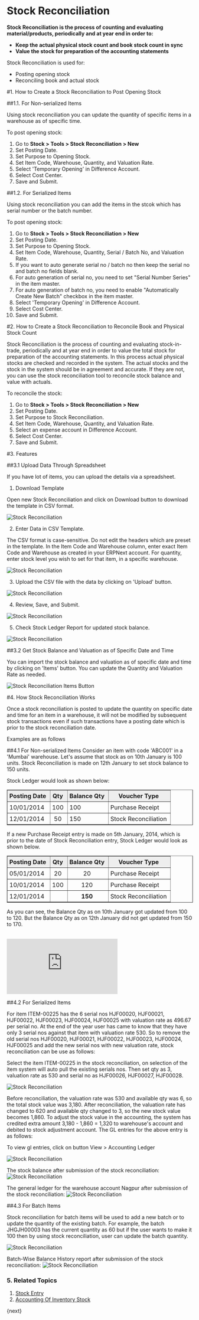 <!-- add-breadcrumbs -->
# Stock Reconciliation

**Stock Reconciliation is the process of counting and evaluating material/products, periodically and at year end in order to:**

* **Keep the actual physical stock count and book stock count in sync**
* **Value the stock for preparation of the accounting statements**

Stock Reconciliation is used for:

* Posting opening stock
* Reconciling book and actual stock

#1. How to Create a Stock Reconciliation to Post Opening Stock

##1.1. For Non-serialized Items

Using stock reconciliation you can update the quantity of specific items in a warehouse as of specific time.

To post opening stock:

1. Go to **Stock > Tools > Stock Reconciliation > New**
1. Set Posting Date.
1. Set Purpose to Opening Stock.
1. Set Item Code, Warehouse, Quantity, and Valuation Rate.
1. Select 'Temporary Opening' in Difference Account.
1. Select Cost Center.
1. Save and Submit.

##1.2. For Serialized Items

Using stock reconciliation you can add the items in the stcok which has serial number or the batch number.

To post opening stock:

1. Go to **Stock > Tools > Stock Reconciliation > New**
1. Set Posting Date.
1. Set Purpose to Opening Stock.
1. Set Item Code, Warehouse, Quantity, Serial / Batch No, and Valuation Rate.
1. If you want to auto generate serial no / batch no then keep the serial no and batch no fields blank.
1. For auto generation of serial no, you need to set "Serial Number Series" in the item master.
1. For auto generation of batch no, you need to enable "Automatically Create New Batch" checkbox in the item master.
1. Select 'Temporary Opening' in Difference Account.
1. Select Cost Center.
1. Save and Submit.


#2. How to Create a Stock Reconciliation to Reconcile Book and Physical Stock Count

Stock Reconciliation is the process of counting and evaluating stock-in-trade, periodically and at year end in order to value the total stock for preparation of the accounting statements. In this process actual physical stocks are checked and recorded in the system. The actual stocks and the stock in the system should be in agreement and accurate. If they are not, you can use the stock reconciliation tool to reconcile stock balance and value with actuals.

To reconcile the stock:

1. Go to **Stock > Tools > Stock Reconciliation > New**
1. Set Posting Date.
1. Set Purpose to Stock Reconciliation.
1. Set Item Code, Warehouse, Quantity, and Valuation Rate.
1. Select an expense account in Difference Account.
1. Select Cost Center.
1. Save and Submit.

#3. Features

##3.1 Upload Data Through Spreadsheet

If you have lot of items, you can upload the details via a spreadsheet.

1. Download Template

  Open new Stock Reconciliation and click on Download button to download the template in CSV format.

  <img class="screenshot" alt="Stock Reconciliation" src="{{docs_base_url}}/v12/assets/img/stock/stock-recon-1.png">

2. Enter Data in CSV Template.

  The CSV format is case-sensitive. Do not edit the headers which are preset in the template. In the Item Code and Warehouse column, enter exact Item Code and Warehouse as created in your ERPNext account. For quantity, enter stock level you wish to set for that item, in a specific warehouse.

  <img class="screenshot" alt="Stock Reconciliation" src="{{docs_base_url}}/v12/assets/img/stock/stock-reco-data.png">


3. Upload the CSV file with the data by clicking on 'Upload' button.

  <img class="screenshot" alt="Stock Reconciliation" src="{{docs_base_url}}/v12/assets/img/stock/stock-recon-2.png">


4. Review, Save, and Submit.

  <img class="screenshot" alt="Stock Reconciliation" src="{{docs_base_url}}/v12/assets/img/stock/stock-reco-upload.gif">

5. Check Stock Ledger Report for updated stock balance.

  <img class="screenshot" alt="Stock Reconciliation" src="{{docs_base_url}}/v12/assets/img/stock/stock-reco-ledger.png">

##3.2 Get Stock Balance and Valuation as of Specific Date and Time

You can import the stock balance and valuation as of specific date and time by clicking on 'Items' button. You can update the Quantity and Valuation Rate as needed.

<img class="screenshot" alt="Stock Reconciliation Items Button" src="{{docs_base_url}}/v12/assets/img/stock/stock_reconciliation_items_button.gif">

#4. How Stock Reconciliation Works

Once a stock reconciliation is posted to update the quantity on specific date and time for an item in a warehouse, it will not be modified by subsequent stock transactions even if such transactions have a posting date which is prior to the stock reconciliation date.

Examples are as follows

##4.1 For Non-serialized Items
Consider an item with code 'ABC001' in a 'Mumbai' warehouse.
Let's assume that stock as on 10th January is 100 units.
Stock Reconciliation is made on 12th January to set stock balance to 150 units.

Stock Ledger would look as shown below:
<html>
<style>
    td {
    padding:5px 10px 5px 5px;
    };
    img {
    align:center;
    };
	table, th, td {
    border: 1px solid black;
    border-collapse: collapse;
	}
</style>
 <table border="1" cellspacing="0px">
            <tbody>
                <tr align="center" bgcolor="#EEE">
                    <td><b>Posting Date</b>
                    </td>
                    <td><b>Qty</b>
                    </td>
                    <td><b>Balance Qty</b>
                    </td>
                    <td><b>Voucher Type</b>
                    </td>
                </tr>
                <tr>
                    <td>10/01/2014</td>
                    <td align="center">100</td>
                    <td>100&nbsp;</td>
                    <td>Purchase Receipt</td>
                </tr>
                <tr>
                    <td>12/01/2014</td>
                    <td align="center">50</td>
                    <td>150</td>
                    <td>Stock Reconciliation</td>
                </tr>
            </tbody>
        </table>
</html>

If a new Purchase Receipt entry is made on 5th January, 2014, which is prior to the date of Stock Reconciliation entry, Stock Ledger would look as shown below.
<html>
	<table border="1" cellspacing="0px">
        <tbody>
            <tr align="center" bgcolor="#EEE">
                <td><b>Posting Date</b></td>
                <td><b>Qty</b></td>
                <td><b>Balance Qty</b></td>
                <td><b>Voucher Type</b></td>
            </tr>
            <tr>
                <td>05/01/2014</td>
                <td align="center">20</td>
                <td style="text-align: center;">20</td>
                <td>Purchase Receipt</td>
            </tr>
            <tr>
                <td>10/01/2014</td>
                <td align="center">100</td>
                <td style="text-align: center;">120</td>
                <td>Purchase Receipt</td>
            </tr>
            <tr>
                <td>12/01/2014</td>
                <td align="center"><br></td>
                <td style="text-align: center;"><b>150</b></td>
                <td>Stock Reconciliation<br></td>
            </tr>
        </tbody>
	</table>
</html>

As you can see, the Balance Qty as on 10th January got updated from 100 to 120. But the Balance Qty as on 12th January did not get updated from 150 to 170.

<br>

<div class="embed-container">
	<iframe src="https://www.youtube.com/embed/nlHX0ZZ84Lw" frameborder="0" allow="autoplay; encrypted-media" allowfullscreen>
	</iframe>
</div>

##4.2 For Serialized Items

For item ITEM-00225 has the 6 serial nos HJF00020, HJF00021, HJF00022, HJF00023, HJF00024, HJF00025 with valuation rate as 496.67 per serial no. At the end of the year user has came to know that they have only 3 serial nos against that item with valuation rate 530. So to remove the old serial nos HJF00020, HJF00021, HJF00022, HJF00023, HJF00024, HJF00025 and add the new serial nos with new valuation rate, stock reconciliation can be use as follows:

Select the item ITEM-00225 in the stock reconciliation, on selection of the item system will auto pull the existing serials nos. Then set qty as 3, valuation rate as 530 and serial no as HJF00026, HJF00027, HJF00028.


<img class="screenshot" alt="Stock Reconciliation" src="{{docs_base_url}}/v12/assets/img/setup/stock-recon-for-serialized.png">

Before reconciliation, the valuation rate was 530 and available qty was 6, so the total stock value was 3,180. After reconciliation, the valuation rate has changed to 620 and available qty changed to 3, so the new stock value becomes 1,860. To adjust the stock value in the accounting, the system has credited extra amount 3,180 - 1,860 = 1,320 to warehouse's account and debited to stock adjustment account. The GL entries for the above entry is as follows:

To view gl entries, click on button View > Accounting Ledger

<img class="screenshot" alt="Stock Reconciliation" src="{{docs_base_url}}/v12/assets/img/setup/gl_entry_for_serialized_items.png">

The stock balance after submission of the stock reconciliation:
<img class="screenshot" alt="Stock Reconciliation" src="{{docs_base_url}}/v12/assets/img/setup/stock_balance_after_stock_reco_submission.png">

The general ledger for the warehouse account Nagpur after submission of the stock reconciliation:
<img class="screenshot" alt="Stock Reconciliation" src="{{docs_base_url}}/v12/assets/img/setup/general_ledger_after_stock_reco_submission.png">

##4.3 For Batch Items

Stock reconciliation for batch items will be used to add a new batch or to update the quantity of the existing batch. For example, the batch JHGJH00003 has the current quantity as 60 but if the user wants to make it 100 then by using stock reconciliation, user can update the batch quantity.

<img class="screenshot" alt="Stock Reconciliation" src="{{docs_base_url}}/v12/assets/img/setup/for_batch_item_after_stock_reco_submission.png">

Batch-Wise Balance History report after submission of the stock reconciliation:
<img class="screenshot" alt="Stock Reconciliation" src="{{docs_base_url}}/v12/assets/img/setup/batchwise_balance_history_after_stock_reco_submission.png">

### 5. Related Topics
1. [Stock Entry](/docs/v12/user/manual/en/stock/stock-entry)
1. [Accounting Of Inventory Stock](/docs/v12/user/manual/en/stock/accounting-of-inventory-stock)


{next}
